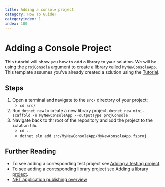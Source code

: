 ```yaml
---
title: Adding a console project
category: How To Guides
categoryindex: 1
index: 100
---
```


# Adding a Console Project

This tutorial will show you how to add a library to your solution.  We will be using the `projConsole` argument to create a library called `MyNewConsoleApp`.  This template assumes you've already created a solution using the [Tutorial](../Tutorials/Getting_Started_With_Libraries.md).

## Steps

1. Open a terminal and navigate to the `src/` directory of your project:
    - `cd src/`
2. Run `dotnet new`  to create a new library project.
    `dotnet new mini-scaffold -n MyNewConsoleApp --outputType projConsole`
3. Navigate back to thr root of the repository and add the project to the solution file.
    - `cd ..`
    - `dotnet sln add src/MyNewConsoleApp/MyNewConsoleApp.fsproj`

## Further Reading

- To see adding a corresponding test project see [Adding a testing project](add-a-testing-project.md).
- To see adding a corresponding library project see [Adding a library project](add-a-library-project.md).
- [NET application publishing overview](https://learn.microsoft.com/en-us/dotnet/core/deploying/)
